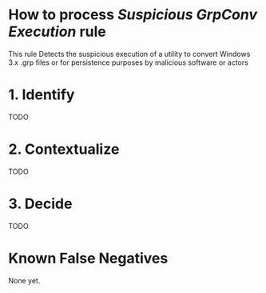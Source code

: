 # How to process *Suspicious GrpConv Execution* rule
This rule Detects the suspicious execution of a utility to convert Windows 3.x .grp files or for persistence purposes by malicious software or actors

# 1. Identify
TODO

# 2. Contextualize
TODO

# 3. Decide
TODO

# Known False Negatives
None yet.
